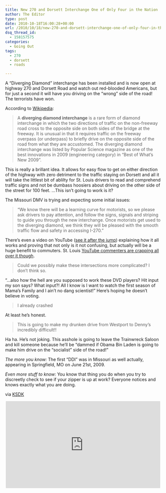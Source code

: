```yaml
---
title: New 270 and Dorsett Interchange One of Only Four in the Nation
author: The Editor
type: post
date: 2010-10-18T16:00:28+00:00
url: /2010/10/18/new-270-and-dorsett-interchange-one-of-only-four-in-the-nation/
dsq_thread_id:
  - 158157575
categories:
  - Going Out
tags:
  - 270
  - dorsett
  - roads

---
```

[<img class="alignright size-full wp-image-7386" title="diverging" src="http://media.punchingkitty.com/wordpress/2010/10/diverging.jpeg?filter=resize&w=275" alt="" />][1]A &#8220;Diverging Diamond&#8221; interchange has been installed and is now open at highway 270 and Dorsett Road and watch out red-blooded Americans, but for just a second it will have you driving on the &#8220;wrong&#8221; side of the road! The terrorists have won.

According to <a href="http://en.wikipedia.org/wiki/Diverging_diamond_interchange" target="_blank">Wikipedia</a>:

> A **diverging diamond interchange** is a rare form of diamond interchange in which the two directions of traffic on the non-freeway road cross to the opposite side on both sides of the bridge at the freeway. It is unusual in that it requires traffic on the freeway overpass (or underpass) to briefly drive on the opposite side of the road from what they are accustomed. The diverging diamond interchange was listed by Popular Science magazine as one of the best innovations in 2009 (engineering category) in &#8220;Best of What&#8217;s New 2009&#8221;.

This is really a brillant idea. It allows for easy flow to get on either direction of the highway with zero detriment to the traffic staying on Dorsett and all it will take the littlest bit of ablilty for St. Louis drivers to read and comprehend traffic signs and not be dumbass hoosiers about driving on the other side of the street for 100 feet. &#8230;This isn&#8217;t going to work is it?

The Missouri DMV is trying and expecting some initial issues:

> &#8220;We know there will be a learning curve for motorists, so we please ask drivers to pay attention, and follow the signs, signals and striping to guide you through the new interchange. Once motorists get used to the diverging diamond, we think they will be pleased with the smooth traffic flow and safety in accessing I-270.&#8221;

There&#8217;s even a video on YouTube (<a href="/2010/10/18/new-270-and-dorsett-interchange-one-of-only-four-in-the-nation" target="_blank">see it after the jump</a>) explaining how it all works and proving that not only is it not confusing, but actually will be a huge benefit to commuters. St. Louis <a href="http://www.youtube.com/comment_servlet?all_comments=1&v=JIypFKBz4YI" target="_blank">YouTube commenters are crapping all over it though</a>.

> Could we possibly make these intersections more complicated? I don&#8217;t think so.

&#8220;&#8230;also how the hell are you supposed to work these DVD players? Hit input my son says? What input?! All I know is I want to watch the first season of Mama&#8217;s Family and I ain&#8217;t no dang scientist!&#8221; Here&#8217;s hoping he doesn&#8217;t believe in voting.

> I already crashed﻿

At least he&#8217;s honest.

> This is going to make my drunken drive from Westport to Denny&#8217;s incredibly difficult!!

Ha ha. He&#8217;s not joking. This asshole is going to leave the Trainwreck Saloon and kill someone because he&#8217;ll be &#8220;dammed if Obama Bin Laden is going to make him drive on the &#8220;socialist&#8221; side of the road!&#8221;

_The more you know:_ The first &#8220;DDI&#8221; was in Missouri as well actually, appearing in Springfield, MO on June 21st, 2009.

_Even more stuff to know:_ You know that thing you do when you try to discreetly check to see if your zipper is up at work? Everyone notices and knows exactly what you are doing.

via <a href="http://www.ksdk.com/news/local/story.aspx?storyid=222255&catid=3" target="_blank">KSDK</a>

<!--more-->

<span class="embed-youtube" style="text-align:center; display: block;"><iframe class='youtube-player' type='text/html' width='500' height='282' src='http://www.youtube.com/embed/JIypFKBz4YI?version=3&#038;rel=1&#038;fs=1&#038;autohide=2&#038;showsearch=0&#038;showinfo=1&#038;iv_load_policy=1&#038;wmode=transparent' allowfullscreen='true' style='border:0;'></iframe></span>

 [1]: http://media.punchingkitty.com/wordpress/2010/10/diverging.jpeg